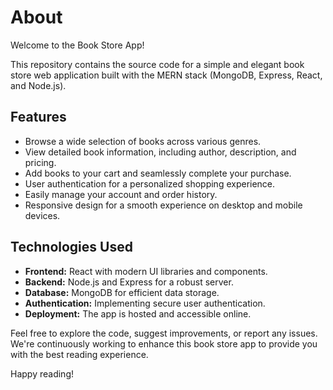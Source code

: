 # About

Welcome to the Book Store App!

This repository contains the source code for a simple and elegant book store web application built with the MERN stack (MongoDB, Express, React, and Node.js).

## Features

- Browse a wide selection of books across various genres.
- View detailed book information, including author, description, and pricing.
- Add books to your cart and seamlessly complete your purchase.
- User authentication for a personalized shopping experience.
- Easily manage your account and order history.
- Responsive design for a smooth experience on desktop and mobile devices.

## Technologies Used

- **Frontend:** React with modern UI libraries and components.
- **Backend:** Node.js and Express for a robust server.
- **Database:** MongoDB for efficient data storage.
- **Authentication:** Implementing secure user authentication.
- **Deployment:** The app is hosted and accessible online.

Feel free to explore the code, suggest improvements, or report any issues. We're continuously working to enhance this book store app to provide you with the best reading experience.

Happy reading!
